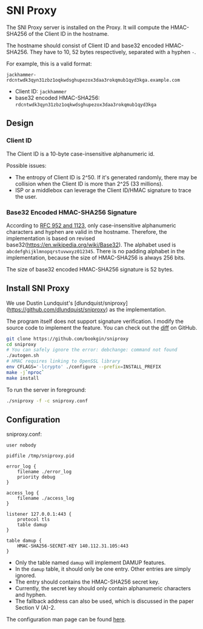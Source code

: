 # SNI Proxy

The SNI Proxy server is installed on the Proxy. It will compute the HMAC-SHA256 of the Client ID in the hostname. 

The hostname should consist of Client ID and base32 encoded HMAC-SHA256. They have to 10, 52 bytes respectively, separated with a hyphen `-`.

For example, this is a valid format:

`jackhammer-rdcntwdk3qyn31zbz1oqkwdsghupezox3daa3rokqmub1qyd3kga.example.com`

- Client ID: `jackhammer`
- base32 encoded HMAC-SHA256: `rdcntwdk3qyn31zbz1oqkwdsghupezox3daa3rokqmub1qyd3kga`

## Design

### Client ID

The Client ID is a 10-byte case-insensitive alphanumeric id.

Possible issues:
- The entropy of Client ID is 2^50. If it's generated randomly, there may be collision when the Client ID is more than 2^25 (33 millions).
- ISP or a middlebox can leverage the Client ID/HMAC signature to trace the user.

### Base32 Encoded HMAC-SHA256 Signature

According to [RFC 952 and 1123](https://stackoverflow.com/a/3523068), only case-insensitive alphanumeric characters and hyphen are valid in the hostname. Therefore, the implementation is based on revised base32(https://en.wikipedia.org/wiki/Base32). The alphabet used is `abcdefghijklmnopqrstuvwxyz012345`. There is no padding alphabet in the implementation, because the size of HMAC-SHA256 is always 256 bits. 

The size of base32 encoded HMAC-SHA256 signature is 52 bytes.

## Install SNI Proxy

We use Dustin Lundquist's [dlundquist/sniproxy] (https://github.com/dlundquist/sniproxy) as the implementation. 

The program itself does not support signature verification. I modify the source code to implement the feature. You can check out the [diff](https://github.com/dlundquist/sniproxy/compare/master...BookGin:master) on GitHub.

```sh
git clone https://github.com/bookgin/sniproxy
cd sniproxy
# You can safely ignore the error: debchange: command not found
./autogen.sh
# HMAC requires linking to OpenSSL library
env CFLAGS='-lcrypto' ./configure --prefix=INSTALL_PREFIX
make -j`nproc`
make install
```

To run the server in foreground:

```sh
./sniproxy -f -c sniproxy.conf
```
## Configuration

sniproxy.conf:

```
user nobody

pidfile /tmp/sniproxy.pid

error_log {
    filename ./error_log
    priority debug
}

access_log {
    filename ./access_log
}

listener 127.0.0.1:443 {
    protocol tls
    table damup
}

table damup {
    HMAC-SHA256-SECRET-KEY 140.112.31.105:443
}
```

- Only the table named `damup` will implement DAMUP features.
- In the `damup` table, it should only be one entry. Other entries are simply ignored.
- The entry should contains the HMAC-SHA256 secret key.
- Currently, the secret key should only contain alphanumeric characters and hyphen.
- The fallback address can also be used, which is discussed in the paper Section V (A)-2.

The configuration man page can be found [here](https://github.com/dlundquist/sniproxy/blob/master/man/sniproxy.conf.5).
